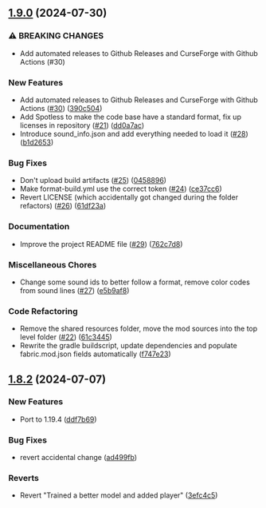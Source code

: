 ## [1.9.0](https://github.com/Team-VoW/WynncraftVoiceProject/compare/v1.8.2...v1.9.0) (2024-07-30)


### ⚠ BREAKING CHANGES

* Add automated releases to Github Releases and CurseForge with Github Actions (#30)

### New Features

* Add automated releases to Github Releases and CurseForge with Github Actions ([#30](https://github.com/Team-VoW/WynncraftVoiceProject/issues/30)) ([390c504](https://github.com/Team-VoW/WynncraftVoiceProject/commit/390c5048ed6ebd979185f1f3d9a8834d1b531fa3))
* Add Spotless to make the code base have a standard format, fix up licenses in repository ([#21](https://github.com/Team-VoW/WynncraftVoiceProject/issues/21)) ([dd0a7ac](https://github.com/Team-VoW/WynncraftVoiceProject/commit/dd0a7ac9874dbb806c120bfcf7d7d728da9192df))
* Introduce sound_info.json and add everything needed to load it ([#28](https://github.com/Team-VoW/WynncraftVoiceProject/issues/28)) ([b1d2653](https://github.com/Team-VoW/WynncraftVoiceProject/commit/b1d26530b13c12534900643de03e5be6d4af495d))


### Bug Fixes

* Don't upload build artifacts ([#25](https://github.com/Team-VoW/WynncraftVoiceProject/issues/25)) ([0458896](https://github.com/Team-VoW/WynncraftVoiceProject/commit/04588964a4160a88849750c5722200aa422c6240))
* Make format-build.yml use the correct token ([#24](https://github.com/Team-VoW/WynncraftVoiceProject/issues/24)) ([ce37cc6](https://github.com/Team-VoW/WynncraftVoiceProject/commit/ce37cc6b23c13f23df2b60dc0fbe876524998610))
* Revert LICENSE (which accidentally got changed during the folder refactors) ([#26](https://github.com/Team-VoW/WynncraftVoiceProject/issues/26)) ([61df23a](https://github.com/Team-VoW/WynncraftVoiceProject/commit/61df23a269fa9731ed0cb6dbcf59b1136fb1370c))


### Documentation

* Improve the project README file ([#29](https://github.com/Team-VoW/WynncraftVoiceProject/issues/29)) ([762c7d8](https://github.com/Team-VoW/WynncraftVoiceProject/commit/762c7d8ae1f30212781df76821d47cb2d220c325))


### Miscellaneous Chores

* Change some sound ids to better follow a format, remove color codes from sound lines ([#27](https://github.com/Team-VoW/WynncraftVoiceProject/issues/27)) ([e5b9af8](https://github.com/Team-VoW/WynncraftVoiceProject/commit/e5b9af8f71f9fd44fe1868208092a1b1b8c392a8))


### Code Refactoring

* Remove the shared resources folder, move the mod sources into the top level folder ([#22](https://github.com/Team-VoW/WynncraftVoiceProject/issues/22)) ([61c3445](https://github.com/Team-VoW/WynncraftVoiceProject/commit/61c344574335cf7217baba1630e5444f2d2947c8))
* Rewrite the gradle buildscript, update dependencies and populate fabric.mod.json fields automatically ([f747e23](https://github.com/Team-VoW/WynncraftVoiceProject/commit/f747e23784f4a67facbea3c85415b536ea9038a5))

## [1.8.2](https://github.com/Team-VoW/WynncraftVoiceProject/compare/ddf7b698b6dd33b458e11a3a50bda34bfa40c765...v1.8.2) (2024-07-07)


### New Features

* Port to 1.19.4 ([ddf7b69](https://github.com/Team-VoW/WynncraftVoiceProject/commit/ddf7b698b6dd33b458e11a3a50bda34bfa40c765))


### Bug Fixes

* revert accidental change ([ad499fb](https://github.com/Team-VoW/WynncraftVoiceProject/commit/ad499fb2efe80e336d2e466f04088b316ff0fc50))


### Reverts

* Revert "Trained a better model and added player" ([3efc4c5](https://github.com/Team-VoW/WynncraftVoiceProject/commit/3efc4c57f38b08d7e9ad8cd05fab9c88b1b3807e))

